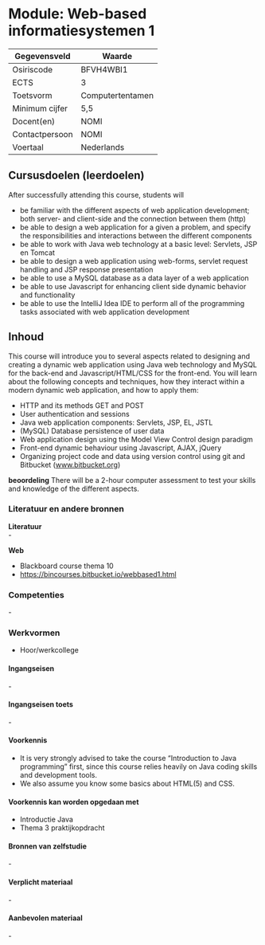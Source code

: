 # Module: Web-based informatiesystemen 1

| Gegevensveld  | Waarde |
| ------------- | ------------- |
| Osiriscode  | BFVH4WBI1  |
| ECTS  | 3 |
| Toetsvorm  | Computertentamen |
| Minimum cijfer  | 5,5 |
| Docent(en)  | NOMI |
| Contactpersoon  | NOMI |
| Voertaal  | Nederlands |

## Cursusdoelen (leerdoelen)

After successfully attending this course, students will  
- be familiar with the different aspects of web application development; both server- and client-side and the connection between them (http)
- be able to design a web application for a given a problem, and specify the responsibilities and interactions between the different components
- be able to work with Java web technology at a basic level: Servlets, JSP en Tomcat
- be able to design a web application using web-forms, servlet request handling and JSP response presentation
- be able to use a MySQL database as a data layer of a web application 
- be able to use Javascript for enhancing client side dynamic behavior and functionality
- be able to use the IntelliJ Idea IDE to perform all of the programming tasks associated with web application development

## Inhoud

This course will introduce you to several aspects related to designing and creating a dynamic web application using Java web technology and MySQL for the back-end and Javascript/HTML/CSS for the front-end. 
You will learn about the following concepts and techniques, how they interact within a modern dynamic web application, and how to apply them:  
- HTTP and its methods GET and POST 
- User authentication and sessions
- Java web application components: Servlets, JSP, EL, JSTL
- (MySQL) Database persistence of user data
- Web application design using the Model View Control design paradigm
- Front-end dynamic behaviour using Javascript, AJAX, jQuery 
- Organizing project code and data using version control using git and Bitbucket (www.bitbucket.org)


**beoordeling**
There will be a 2-hour computer assessment to test your skills and knowledge of the different aspects.

### Literatuur en andere bronnen

**Literatuur**  
\-

**Web**
- Blackboard course thema 10
- https://bincourses.bitbucket.io/webbased1.html


### Competenties
\-

### Werkvormen  
- Hoor/werkcollege

#### Ingangseisen 
\-

#### Ingangseisen toets
\- 

#### Voorkennis
- It is very strongly advised to take the course “Introduction to Java programming” first, since this course relies heavily on Java coding skills and development tools.  
- We also assume you know some basics about HTML(5) and CSS.   

#### Voorkennis kan worden opgedaan met
- Introductie Java
- Thema 3 praktijkopdracht

#### Bronnen van zelfstudie
\-

#### Verplicht materiaal
\-

#### Aanbevolen materiaal
\-

